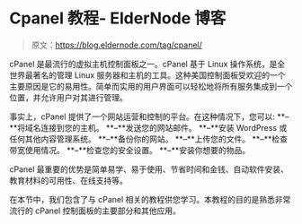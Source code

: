 # Cpanel 教程- ElderNode 博客

> 原文：<https://blog.eldernode.com/tag/cpanel/>

cPanel 是最流行的虚拟主机控制面板之一。cPanel 基于 Linux 操作系统，是全世界最著名的管理 Linux 服务器和主机的工具。这种美国控制面板受欢迎的一个主要原因是它的易用性。简单而实用的用户界面可以轻松地将所有服务集成到一个位置，并允许用户对其进行管理。

事实上，cPanel 提供了一个网站运营和控制的平台。在这种情况下，您可以:
**–**将域名连接到您的主机。
**–**发送您的网站邮件。
**–**安装 WordPress 或任何其他内容管理系统。
**–**备份你的网站。
**–**上传您的文件。
**–**检查带宽使用情况。
**–**检查您的安全设置。
**–**安装你想要的物品。

cPanel 最重要的优势是简单易学、易于使用、节省时间和金钱、自动软件安装、教育材料的可用性、在线支持等。

在本节中，我们包含了与 cPanel 相关的教程供您学习。本教程的目的是熟悉非常流行的 cPanel 控制面板的主要部分和其他应用。